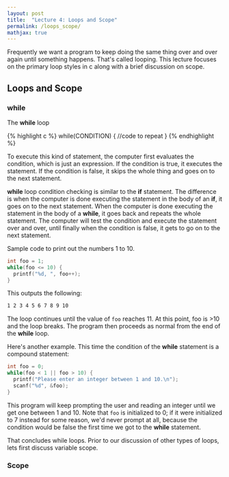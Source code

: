 ```yaml
---
layout: post
title:  "Lecture 4: Loops and Scope"
permalink: /loops_scope/
mathjax: true
---
```


Frequently we want a program to keep doing the same thing over and over again until something happens.  That's called looping.  This lecture focuses on the primary loop styles in c along with a brief discussion on scope.


## Loops and Scope

### while

The **while** loop

 {% highlight c %}
  while(CONDITION) {
   //code to repeat
  }
 {% endhighlight %}

 To execute this kind of statement, the computer first evaluates the
 condition, which is just an expression.  If the condition is true, it
 executes the statement.  If the condition is false, it skips the whole
 thing and goes on to the next statement.

 **while** loop condition checking is similar to the **if** statement.  The difference is
when the computer is done executing the statement in the body of an **if**, it
 goes on to the next statement.  When the computer is done executing the
 statement in the body of a **while**, it goes back and repeats the
 whole statement.  The computer will test the condition and execute the
 statement over and over, until finally when the condition is false, it
 gets to go on to the next statement.

 Sample code to print out the numbers 1 to 10.

 ```c++
 int foo = 1;
 while(foo <= 10) {
   printf("%d, ", foo++);
 }
 ```

This outputs the following:

```bash
1 2 3 4 5 6 7 8 9 10
```

The loop continues until the value of `foo` reaches 11.  At this point, foo is >10 and the loop breaks.  The program then proceeds as normal from the end of the **while** loop.


Here's another example.  This time the condition of the **while** statement
is a compound statement:

```c++
int foo = 0;
while(foo < 1 || foo > 10) {
  printf("Please enter an integer between 1 and 10.\n");
  scanf("%d", &foo);
}
```

This program will keep prompting the user and reading an integer until we
get one between 1 and 10.  Note that `foo` is initialized to 0; if it
were initialized to 7 instead for some reason, we'd never prompt at
all, because the condition would be false the first time we got to the
 **while** statement.

That concludes while loops.  Prior to our discussion of other types of loops, lets first discuss variable scope.

### Scope
